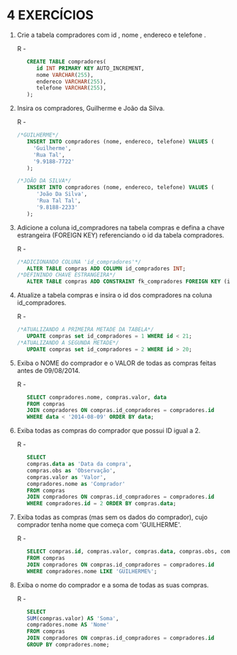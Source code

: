# 4 EXERCÍCIOS

1. Crie a tabela compradores com id , nome , endereco e telefone .

   R -

   ```SQL
      CREATE TABLE compradores(
         id INT PRIMARY KEY AUTO_INCREMENT,
         nome VARCHAR(255),
         endereco VARCHAR(255),
         telefone VARCHAR(255),
      );
   ```

2. Insira os compradores, Guilherme e João da Silva.

   R -

   ```SQL
   /*GUILHERME*/
      INSERT INTO compradores (nome, endereco, telefone) VALUES (
        'Guilherme',
        'Rua Tal',
        '9.9188-7722'
      );

   /*JOÃO DA SILVA*/
      INSERT INTO compradores (nome, endereco, telefone) VALUES (
         'João Da Silva',
         'Rua Tal Tal',
         '9.8188-2233'
      );
   ```

3. Adicione a coluna id_compradores na tabela compras e defina a chave estrangeira (FOREIGN KEY) referenciando o id da tabela compradores.

   R -

   ```SQL
   /*ADICIONANDO COLUNA 'id_compradores'*/
      ALTER TABLE compras ADD COLUMN id_compradores INT;
   /*DEFININDO CHAVE ESTRANGEIRA*/
      ALTER TABLE compras ADD CONSTRAINT fk_compradores FOREIGN KEY (id_compradores) REFERENCES compradores(id);
   ```

4. Atualize a tabela compras e insira o id dos compradores na coluna id_compradores.

   R -

   ```SQL
   /*ATUALIZANDO A PRIMEIRA METADE DA TABELA*/
      UPDATE compras set id_compradores = 1 WHERE id < 21;
   /*ATUALIZANDO A SEGUNDA METADE*/
      UPDATE compras set id_compradores = 2 WHERE id > 20;
   ```

5. Exiba o NOME do comprador e o VALOR de todas as compras feitas antes de 09/08/2014.

   R -

   ```SQL
      SELECT compradores.nome, compras.valor, data
      FROM compras
      JOIN compradores ON compras.id_compradores = compradores.id
      WHERE data < '2014-08-09' ORDER BY data;
   ```

6. Exiba todas as compras do comprador que possui ID igual a 2.

   R -

   ```SQL
      SELECT
      compras.data as 'Data da compra',
      compras.obs as 'Observação',
      compras.valor as 'Valor',
      compradores.nome as 'Comprador'
      FROM compras
      JOIN compradores ON compras.id_compradores = compradores.id
      WHERE compradores.id = 2 ORDER BY compras.data;
   ```

7. Exiba todas as compras (mas sem os dados do comprador), cujo comprador tenha nome que começa com 'GUILHERME'.

   R -

   ```SQL
      SELECT compras.id, compras.valor, compras.data, compras.obs, compras.recebida
      FROM compras
      JOIN compradores ON compras.id_compradores = compradores.id
      WHERE compradores.nome LIKE 'GUILHERME%';
   ```

8. Exiba o nome do comprador e a soma de todas as suas compras.

   R -

   ```SQL
      SELECT
      SUM(compras.valor) AS 'Soma',
      compradores.nome AS 'Nome'
      FROM compras
      JOIN compradores ON compras.id_compradores = compradores.id
      GROUP BY compradores.nome;
   ```
